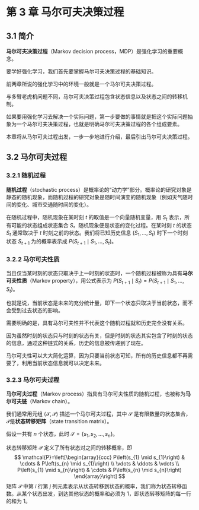 # 第 3 章 马尔可夫决策过程

## 3.1 简介

**马尔可夫决策过程**（Markov decision process，MDP）是强化学习的重要概念。

要学好强化学习，我们首先要掌握马尔可夫决策过程的基础知识。

前两章所说的强化学习中的环境一般就是一个马尔可夫决策过程。

与多臂老虎机问题不同，马尔可夫决策过程包含状态信息以及状态之间的转移机制。

如果要用强化学习去解决一个实际问题，第一步要做的事情就是把这个实际问题抽象为一个马尔可夫决策过程，也就是明确马尔可夫决策过程的各个组成要素。

本章将从马尔可夫过程出发，一步一步地进行介绍，最后引出马尔可夫决策过程。

## 3.2 马尔可夫过程

### 3.2.1 随机过程

**随机过程**（stochastic process）是概率论的“动力学”部分。概率论的研究对象是静态的随机现象，而随机过程的研究对象是随时间演变的随机现象（例如天气随时间的变化、城市交通随时间的变化）。

在随机过程中，随机现象在某时刻 $t$ 的取值是一个向量随机变量，用 $S_t$ 表示，所有可能的状态组成状态集合 $S$。随机现象便是状态的变化过程。在某时刻 $t$ 的状态 $S_t$ 通常取决于 $t$ 时刻之前的状态。我们将已知历史信息 $\left(S_{1}, \ldots, S_{t}\right)$ 时下一个时刻状态 $S_{t+1}$ 为的概率表示成 $P\left(S_{t+1} \mid S_{1}, \ldots, S_{t}\right)$。

### 3.2.2 马尔可夫性质

当且仅当某时刻的状态只取决于上一时刻的状态时，一个随机过程被称为具有**马尔可夫性质**（Markov property），用公式表示为 $P\left(S_{t+1} \mid S_{t}\right)=P\left(S_{t+1} \mid S_{1}, \ldots, S_{t}\right)$。

也就是说，当前状态是未来的充分统计量，即下一个状态只取决于当前状态，而不会受到过去状态的影响。

需要明确的是，具有马尔可夫性并不代表这个随机过程就和历史完全没有关系。

因为虽然时刻的状态只与时刻的状态有关，但是时刻的状态其实包含了时刻的状态的信息，通过这种链式的关系，历史的信息被传递到了现在。

马尔可夫性可以大大简化运算，因为只要当前状态可知，所有的历史信息都不再需要了，利用当前状态信息就可以决定未来。

### 3.2.3 马尔可夫过程

**马尔可夫过程**（Markov process）指具有马尔可夫性质的随机过程，也被称为**马尔可夫链**（Markov chain）。

我们通常用元组 $\langle\mathcal{S}, \mathcal{P}\rangle$ 描述一个马尔可夫过程，其中 $\mathcal{S}$ 是有限数量的状态集合，$\mathcal{P}$是**状态转移矩阵**（state transition matrix）。

假设一共有 $n$ 个状态，此时 $\mathcal{S}=\left\{s_{1}, s_{2}, \ldots, s_{n}\right\}$。

状态转移矩阵 $\mathcal{P}$ 定义了所有状态对之间的转移概率，即
$$
\mathcal{P}=\left[\begin{array}{ccc}
P\left(s_{1} \mid s_{1}\right) & \cdots & P\left(s_{n} \mid s_{1}\right) \\
\vdots & \ddots & \vdots \\
P\left(s_{1} \mid s_{n}\right) & \cdots & P\left(s_{n} \mid s_{n}\right)
\end{array}\right]
$$
矩阵 $\mathcal{P}$ 中第 $i$  行第 $j$ 列元素表示从状态转移到状态的概率，我们称为状态转移函数。从某个状态出发，到达其他状态的概率和必须为 1，即状态转移矩阵的每一行的和为 1。